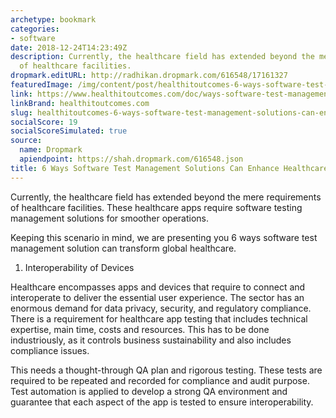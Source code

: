 ```yaml
---
archetype: bookmark
categories:
- software
date: 2018-12-24T14:23:49Z
description: Currently, the healthcare field has extended beyond the mere requirements
  of healthcare facilities.
dropmark.editURL: http://radhikan.dropmark.com/616548/17161327
featuredImage: /img/content/post/healthitoutcomes-6-ways-software-test-management-solutions-can-enhance-healthcare-apps.JPG
link: https://www.healthitoutcomes.com/doc/ways-software-test-management-solutions-can-enhance-healthcare-apps-0001
linkBrand: healthitoutcomes.com
slug: healthitoutcomes-6-ways-software-test-management-solutions-can-enhance-healthcare-apps
socialScore: 19
socialScoreSimulated: true
source:
  name: Dropmark
  apiendpoint: https://shah.dropmark.com/616548.json
title: 6 Ways Software Test Management Solutions Can Enhance Healthcare Apps
---
```

Currently, the healthcare field has extended beyond the mere requirements of healthcare facilities. These healthcare apps require software testing management solutions for smoother operations.

Keeping this scenario in mind, we are presenting you 6 ways software test management solution can transform global healthcare.

1. Interoperability of Devices

Healthcare encompasses apps and devices that require to connect and interoperate to deliver the essential user experience. The sector has an enormous demand for data privacy, security, and regulatory compliance. There is a requirement for healthcare app testing that includes technical expertise, main time, costs and resources. This has to be done industriously, as it controls business sustainability and also includes compliance issues.

This needs a thought-through QA plan and rigorous testing. These tests are required to be repeated and recorded for compliance and audit purpose. Test automation is applied to develop a strong QA environment and guarantee that each aspect of the app is tested to ensure interoperability.

